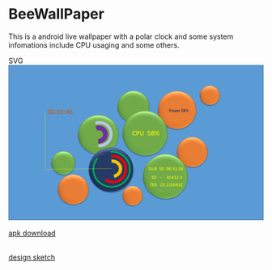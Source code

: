 # BeeWallPaper
This is a android live wallpaper with a polar clock and some system infomations include CPU usaging and some others.

SVG
![design sketch](/wallPaperDesign.png)


[apk download](http://shouji.baidu.com/soft/item?docid=7782835&from=&f=search_app_beewallpaper%40list_1_title%402%40header_all_input)


</br>[design sketch](/downloadWallpaper.png)
